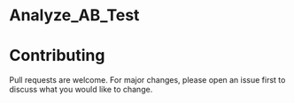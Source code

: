 # Analyze_AB_Test

# Contributing
Pull requests are welcome. For major changes, please open an issue first to discuss what you would like to change.

